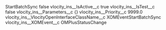 <?xml version="1.0" encoding="UTF-8"?>
<CustomMetadata xmlns="http://soap.sforce.com/2006/04/metadata" xmlns:xsi="http://www.w3.org/2001/XMLSchema-instance" xmlns:xsd="http://www.w3.org/2001/XMLSchema">
    <label>StartBatchSync</label>
    <protected>false</protected>
    <values>
        <field>vlocity_ins__IsActive__c</field>
        <value xsi:type="xsd:boolean">true</value>
    </values>
    <values>
        <field>vlocity_ins__IsTest__c</field>
        <value xsi:type="xsd:boolean">false</value>
    </values>
    <values>
        <field>vlocity_ins__Parameters__c</field>
        <value xsi:type="xsd:string">{}</value>
    </values>
    <values>
        <field>vlocity_ins__Priority__c</field>
        <value xsi:type="xsd:double">9999.0</value>
    </values>
    <values>
        <field>vlocity_ins__VlocityOpenInterfaceClassName__c</field>
        <value xsi:type="xsd:string">XOMEventStartBatchSync</value>
    </values>
    <values>
        <field>vlocity_ins__XOMEvent__c</field>
        <value xsi:type="xsd:string">OMPlusStatusChange</value>
    </values>
</CustomMetadata>

